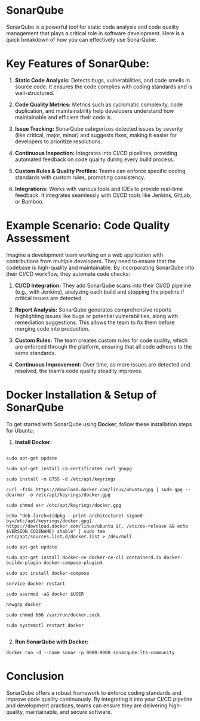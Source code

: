 # SonarQube

SonarQube is a powerful tool for static code analysis and code quality management that plays a critical role in software development. Here is a quick breakdown of how you can effectively use SonarQube:

# Key Features of SonarQube:

1. **Static Code Analysis:** Detects bugs, vulnerabilities, and code smells in source code. It ensures the code complies with coding standards and is well-structured.

2. **Code Quality Metrics:** Metrics such as cyclomatic complexity, code duplication, and maintainability help developers understand how maintainable and efficient their code is.

3. **Issue Tracking:** SonarQube categorizes detected issues by severity (like critical, major, minor) and suggests fixes, making it easier for developers to prioritize resolutions.

4. **Continuous Inspection:** Integrates into CI/CD pipelines, providing automated feedback on code quality during every build process.

5. **Custom Rules & Quality Profiles:** Teams can enforce specific coding standards with custom rules, promoting consistency.

6. **Integrations:** Works with various tools and IDEs to provide real-time feedback. It integrates seamlessly with CI/CD tools like Jenkins, GitLab, or Bamboo.

# Example Scenario: Code Quality Assessment

Imagine a development team working on a web application with contributions from multiple developers. They need to ensure that the codebase is high-quality and maintainable. By incorporating SonarQube into their CI/CD workflow, they automate code checks:

1. **CI/CD Integration:** They add SonarQube scans into their CI/CD pipeline (e.g., with Jenkins), analyzing each build and stopping the pipeline if critical issues are detected.

2. **Report Analysis:** SonarQube generates comprehensive reports highlighting issues like bugs or potential vulnerabilities, along with remediation suggestions. This allows the team to fix them before merging code into production.

3. **Custom Rules:** The team creates custom rules for code quality, which are enforced through the platform, ensuring that all code adheres to the same standards.

4. **Continuous Improvement:** Over time, as more issues are detected and resolved, the team’s code quality steadily improves.

# Docker Installation & Setup of SonarQube
To get started with SonarQube using **Docker**, follow these installation steps for Ubuntu:

1. **Install Docker:**

```shell

sudo apt-get update

sudo apt-get install ca-certificates curl gnupg

sudo install -m 0755 -d /etc/apt/keyrings

curl -fsSL https://download.docker.com/linux/ubuntu/gpg | sudo gpg --dearmor -o /etc/apt/keyrings/docker.gpg

sudo chmod a+r /etc/apt/keyrings/docker.gpg

echo "deb [arch=$(dpkg --print-architecture) signed-by=/etc/apt/keyrings/docker.gpg] https://download.docker.com/linux/ubuntu $(. /etc/os-release && echo $VERSION_CODENAME) stable" | sudo tee /etc/apt/sources.list.d/docker.list > /dev/null

sudo apt-get update

sudo apt-get install docker-ce docker-ce-cli containerd.io docker-buildx-plugin docker-compose-plugin4

sudo apt install docker-compose

service docker restart

sudo usermod -aG docker $USER

newgrp docker

sudo chmod 666 /var/run/docker.sock

sudo systemctl restart docker


```
2. **Run SonarQube with Docker:**
```shell
docker run -d --name sonar -p 9000:9000 sonarqube:lts-community

```
# Conclusion
SonarQube offers a robust framework to enforce coding standards and improve code quality continuously. By integrating it into your CI/CD pipeline and development practices, teams can ensure they are delivering high-quality, maintainable, and secure software.

